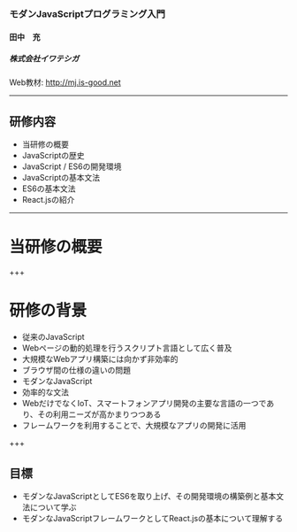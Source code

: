 ### モダンJavaScriptプログラミング入門

#### 田中　充
##### 株式会社イワテシガ

Web教材: http://mj.is-good.net

---
## 研修内容

- 当研修の概要
- JavaScriptの歴史
- JavaScript / ES6の開発環境
- JavaScriptの基本文法
- ES6の基本文法
- React.jsの紹介

---
# 当研修の概要
+++

# 研修の背景
- 従来のJavaScript
 - Webページの動的処理を行うスクリプト言語として広く普及
 - 大規模なWebアプリ構築には向かず非効率的
 - ブラウザ間の仕様の違いの問題
- モダンなJavaScript
 - 効率的な文法
 - WebだけでなくIoT、スマートフォンアプリ開発の主要な言語の一つであり、その利用ニーズが高かまりつつある
 - フレームワークを利用することで、大規模なアプリの開発に活用

+++

## 目標
- モダンなJavaScriptとしてES6を取り上げ、その開発環境の構築例と基本文法について学ぶ
- モダンなJavaScriptフレームワークとしてReact.jsの基本について理解する
